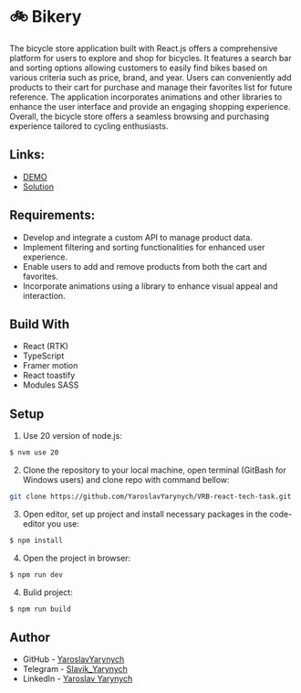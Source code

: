 # :bike: Bikery

The bicycle store application built with React.js offers a comprehensive platform for users to explore and shop for bicycles. It features a search bar and sorting options allowing customers to easily find bikes based on various criteria such as price, brand, and year. Users can conveniently add products to their cart for purchase and manage their favorites list for future reference. The application incorporates animations and other libraries to enhance the user interface and provide an engaging shopping experience. Overall, the bicycle store offers a seamless browsing and purchasing experience tailored to cycling enthusiasts.

## Links:

- [DEMO](https://yaroslavyarynych.github.io/Bike-shop/)
- [Solution](https://github.com/YaroslavYarynych/Bike-shop.git)

## Requirements:

- Develop and integrate a custom API to manage product data.
- Implement filtering and sorting functionalities for enhanced user experience.
- Enable users to add and remove products from both the cart and favorites.
- Incorporate animations using a library to enhance visual appeal and interaction.

## Build With

- React (RTK)
- TypeScript
- Framer motion
- React toastify
- Modules SASS

## Setup

1. Use 20 version of node.js: <br>

```sh
$ nvm use 20
```

2. Clone the repository to your local machine, open terminal (GitBash for Windows users) and clone repo with command bellow:

```sh
git clone https://github.com/YaroslavYarynych/VRB-react-tech-task.git
```

3. Open editor, set up project and install necessary packages in the code-editor you use:

```sh
$ npm install
```

4. Open the project in browser:

```sh
$ npm run dev
```

4. Bulid project:

```sh
$ npm run build
```

## Author

- GitHub - [YaroslavYarynych](https://github.com/YaroslavYarynych)
- Telegram - [Slavik_Yarynych](https://t.me/Slavik_Yarynych)
- LinkedIn - [Yaroslav Yarynych](https://www.linkedin.com/in/yaroslav-yarynych-87856722a/)
